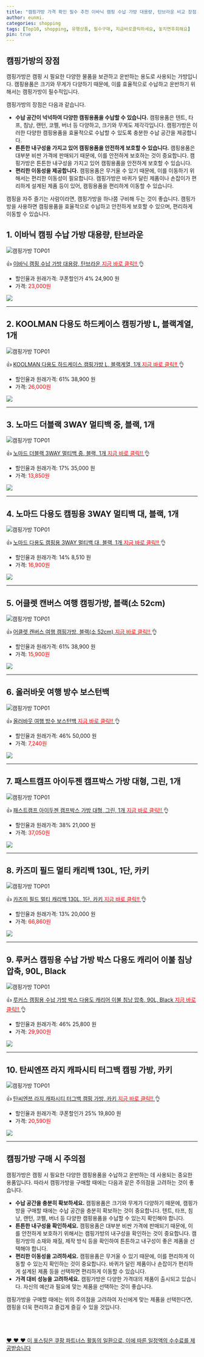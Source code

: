 ```yaml
---
title: "캠핑가방 가격 확인 필수 추천 이바닉 캠핑 수납 가방 대용량, 탄브라운 비교 장점 구매가이드"
author: eunmi.
categories: shopping
tags: [Top10, shopping, 유행상품, 필수구매, 지금바로클릭하세요, 놓치면후회해요]
pin: true
---
```

## 캠핑가방의 장점

캠핑가방은 캠핑 시 필요한 다양한 물품을 보관하고 운반하는 용도로 사용되는 가방입니다. 캠핑용품은 크기와 무게가 다양하기 때문에, 이를 효율적으로 수납하고 운반하기 위해서는 캠핑가방이 필수적입니다.

캠핑가방의 장점은 다음과 같습니다.

* **수납 공간이 넉넉하여 다양한 캠핑용품을 수납할 수 있습니다.** 캠핑용품은 텐트, 타프, 침낭, 랜턴, 코펠, 버너 등 다양하고, 크기와 무게도 제각각입니다. 캠핑가방은 이러한 다양한 캠핑용품을 효율적으로 수납할 수 있도록 충분한 수납 공간을 제공합니다.
* **튼튼한 내구성을 가지고 있어 캠핑용품을 안전하게 보호할 수 있습니다.** 캠핑용품은 대부분 비싼 가격에 판매되기 때문에, 이를 안전하게 보호하는 것이 중요합니다. 캠핑가방은 튼튼한 내구성을 가지고 있어 캠핑용품을 안전하게 보호할 수 있습니다.
* **편리한 이동성을 제공합니다.** 캠핑용품은 무거울 수 있기 때문에, 이를 이동하기 위해서는 편리한 이동성이 필요합니다. 캠핑가방은 바퀴가 달린 제품이나 손잡이가 편리하게 설계된 제품 등이 있어, 캠핑용품을 편리하게 이동할 수 있습니다.

캠핑을 자주 즐기는 사람이라면, 캠핑가방을 하나쯤 구비해 두는 것이 좋습니다. 캠핑가방을 사용하면 캠핑용품을 효율적으로 수납하고 안전하게 보호할 수 있으며, 편리하게 이동할 수 있습니다.

   

## 1. 이바닉 캠핑 수납 가방 대용량, 탄브라운

![캠핑가방 TOP01](https://thumbnail8.coupangcdn.com/thumbnails/remote/230x230ex/image/vendor_inventory/d729/bda820573c9902d00c71c14bbc8a5b5aea7b085c72cfea7bd5c3b0d0094a.png)


👍 [이바닉 캠핑 수납 가방 대용량, 탄브라운 <font color=red> 지금 바로 클릭!! </font> ](https://link.coupang.com/re/AFFSDP?lptag=AF3617701&subid=GithubCoopas&pageKey=7146557764&traceid=V0-153&itemId=17957735949&vendorItemId=85410970576) 👌 


- 할인율과 원래가격: 쿠폰할인가 4%  24,900   원
- 가격: <span style='color:red'>23,000원</span>

[![](/discount_price.png)](https://link.coupang.com/re/AFFSDP?lptag=AF3617701&subid=GithubCoopas&pageKey=7146557764&traceid=V0-153&itemId=17957735949&vendorItemId=85410970576)

---


   

## 2. KOOLMAN 다용도 하드케이스 캠핑가방 L, 블랙계열, 1개

![캠핑가방 TOP01](https://thumbnail8.coupangcdn.com/thumbnails/remote/230x230ex/image/retail/images/2888041069474-6825b80c-6c88-4390-a0bf-4706eda3b944.jpg)


👍 [KOOLMAN 다용도 하드케이스 캠핑가방 L, 블랙계열, 1개 <font color=red> 지금 바로 클릭!! </font> ](https://link.coupang.com/re/AFFSDP?lptag=AF3617701&subid=GithubCoopas&pageKey=143590512&traceid=V0-153&itemId=417038688&vendorItemId=4533642885) 👌 


- 할인율과 원래가격: 61%  38,900   원
- 가격: <span style='color:red'>26,000원</span>

[![](/discount_price.png)](https://link.coupang.com/re/AFFSDP?lptag=AF3617701&subid=GithubCoopas&pageKey=143590512&traceid=V0-153&itemId=417038688&vendorItemId=4533642885)

---


   

## 3. 노마드 더블랙 3WAY 멀티백 중, 블랙, 1개

![캠핑가방 TOP01](https://thumbnail8.coupangcdn.com/thumbnails/remote/230x230ex/image/retail/images/2020/09/11/12/1/2f29d944-ee20-4575-9c0b-43a502dbdfe5.jpg)


👍 [노마드 더블랙 3WAY 멀티백 중, 블랙, 1개 <font color=red> 지금 바로 클릭!! </font> ](https://link.coupang.com/re/AFFSDP?lptag=AF3617701&subid=GithubCoopas&pageKey=2092089732&traceid=V0-153&itemId=3553790288&vendorItemId=71539695806) 👌 


- 할인율과 원래가격: 17%  35,000   원
- 가격: <span style='color:red'>13,850원</span>

[![](/discount_price.png)](https://link.coupang.com/re/AFFSDP?lptag=AF3617701&subid=GithubCoopas&pageKey=2092089732&traceid=V0-153&itemId=3553790288&vendorItemId=71539695806)

---


   

## 4. 노마드 다용도 캠핑용 3WAY 멀티백 대, 블랙, 1개

![캠핑가방 TOP01](https://thumbnail8.coupangcdn.com/thumbnails/remote/230x230ex/image/retail/images/2020/11/03/12/9/8d56235e-f273-475a-95bc-94de4913cb80.jpg)


👍 [노마드 다용도 캠핑용 3WAY 멀티백 대, 블랙, 1개 <font color=red> 지금 바로 클릭!! </font> ](https://link.coupang.com/re/AFFSDP?lptag=AF3617701&subid=GithubCoopas&pageKey=2341286157&traceid=V0-153&itemId=4056620390&vendorItemId=72040735715) 👌 


- 할인율과 원래가격: 14%  8,510   원
- 가격: <span style='color:red'>16,900원</span>

[![](/discount_price.png)](https://link.coupang.com/re/AFFSDP?lptag=AF3617701&subid=GithubCoopas&pageKey=2341286157&traceid=V0-153&itemId=4056620390&vendorItemId=72040735715)

---


   

## 5. 어클렛 캔버스 여행 캠핑가방, 블랙(소 52cm)

![캠핑가방 TOP01](https://thumbnail6.coupangcdn.com/thumbnails/remote/230x230ex/image/vendor_inventory/d212/cecd0e4920bd55108dd3736c88ca7416d8302994437d885520eec959cab3.jpg)


👍 [어클렛 캔버스 여행 캠핑가방, 블랙(소 52cm) <font color=red> 지금 바로 클릭!! </font> ](https://link.coupang.com/re/AFFSDP?lptag=AF3617701&subid=GithubCoopas&pageKey=7633059368&traceid=V0-153&itemId=20263161637&vendorItemId=87585733779) 👌 


- 할인율과 원래가격: 61%  38,900   원
- 가격: <span style='color:red'>15,900원</span>

[![](/discount_price.png)](https://link.coupang.com/re/AFFSDP?lptag=AF3617701&subid=GithubCoopas&pageKey=7633059368&traceid=V0-153&itemId=20263161637&vendorItemId=87585733779)

---


   

## 6. 올러바웃 여행 방수 보스턴백

![캠핑가방 TOP01](https://thumbnail7.coupangcdn.com/thumbnails/remote/230x230ex/image/rs_quotation_api/ye5ibpgd/3f8bf80e43814270bccfd9f138b1917b.jpg)


👍 [올러바웃 여행 방수 보스턴백 <font color=red> 지금 바로 클릭!! </font> ](https://link.coupang.com/re/AFFSDP?lptag=AF3617701&subid=GithubCoopas&pageKey=6942782603&traceid=V0-153&itemId=16841304428&vendorItemId=84020528916) 👌 


- 할인율과 원래가격: 46%  50,000   원
- 가격: <span style='color:red'>7,240원</span>

[![](/discount_price.png)](https://link.coupang.com/re/AFFSDP?lptag=AF3617701&subid=GithubCoopas&pageKey=6942782603&traceid=V0-153&itemId=16841304428&vendorItemId=84020528916)

---


   

## 7. 패스트캠프 아이두젠 캠프박스 가방 대형, 그린, 1개

![캠핑가방 TOP01](https://thumbnail10.coupangcdn.com/thumbnails/remote/230x230ex/image/product/image/vendoritem/2019/02/27/3584907039/15df5365-222e-40bf-8bb6-d7cdc532a748.jpg)


👍 [패스트캠프 아이두젠 캠프박스 가방 대형, 그린, 1개 <font color=red> 지금 바로 클릭!! </font> ](https://link.coupang.com/re/AFFSDP?lptag=AF3617701&subid=GithubCoopas&pageKey=71319714&traceid=V0-153&itemId=238018557&vendorItemId=3584907039) 👌 


- 할인율과 원래가격: 38%  21,000   원
- 가격: <span style='color:red'>37,050원</span>

[![](/discount_price.png)](https://link.coupang.com/re/AFFSDP?lptag=AF3617701&subid=GithubCoopas&pageKey=71319714&traceid=V0-153&itemId=238018557&vendorItemId=3584907039)

---


   

## 8. 카즈미 필드 멀티 캐리백 130L, 1단, 카키

![캠핑가방 TOP01](https://thumbnail8.coupangcdn.com/thumbnails/remote/230x230ex/image/retail/images/2022/12/27/14/3/382d2c24-e497-4360-8fea-7dbb1245c5ae.jpg)


👍 [카즈미 필드 멀티 캐리백 130L, 1단, 카키 <font color=red> 지금 바로 클릭!! </font> ](https://link.coupang.com/re/AFFSDP?lptag=AF3617701&subid=GithubCoopas&pageKey=7025613628&traceid=V0-153&itemId=17320207631&vendorItemId=84490939658) 👌 


- 할인율과 원래가격: 13%  20,000   원
- 가격: <span style='color:red'>66,860원</span>

[![](/discount_price.png)](https://link.coupang.com/re/AFFSDP?lptag=AF3617701&subid=GithubCoopas&pageKey=7025613628&traceid=V0-153&itemId=17320207631&vendorItemId=84490939658)

---


   

## 9. 루커스 캠핑용 수납 가방 박스 다용도 캐리어 이불 침낭 압축, 90L, Black

![캠핑가방 TOP01](https://thumbnail6.coupangcdn.com/thumbnails/remote/230x230ex/image/vendor_inventory/3df5/b79a47198c9690bc48e4108983d456c5b0fb74025cdfdfac215d92149356.png)


👍 [루커스 캠핑용 수납 가방 박스 다용도 캐리어 이불 침낭 압축, 90L, Black <font color=red> 지금 바로 클릭!! </font> ](https://link.coupang.com/re/AFFSDP?lptag=AF3617701&subid=GithubCoopas&pageKey=7549266181&traceid=V0-153&itemId=19863232147&vendorItemId=86964128498) 👌 


- 할인율과 원래가격: 46%  25,800   원
- 가격: <span style='color:red'>29,900원</span>

[![](/discount_price.png)](https://link.coupang.com/re/AFFSDP?lptag=AF3617701&subid=GithubCoopas&pageKey=7549266181&traceid=V0-153&itemId=19863232147&vendorItemId=86964128498)

---


   

## 10. 탄씨엔쯔 라지 캐파시티 터그백 캠핑 가방, 카키

![캠핑가방 TOP01](https://thumbnail10.coupangcdn.com/thumbnails/remote/230x230ex/image/vendor_inventory/5dfd/dea5ee99c47a53f5d6118d17093df7fd06bf21450c4147fff429d372aa9b.jpg)


👍 [탄씨엔쯔 라지 캐파시티 터그백 캠핑 가방, 카키 <font color=red> 지금 바로 클릭!! </font> ](https://link.coupang.com/re/AFFSDP?lptag=AF3617701&subid=GithubCoopas&pageKey=7233123514&traceid=V0-153&itemId=18358743132&vendorItemId=85502521933) 👌 


- 할인율과 원래가격: 쿠폰할인가 25%  19,800   원
- 가격: <span style='color:red'>20,590원</span>

[![](/discount_price.png)](https://link.coupang.com/re/AFFSDP?lptag=AF3617701&subid=GithubCoopas&pageKey=7233123514&traceid=V0-153&itemId=18358743132&vendorItemId=85502521933)

---
## 캠핑가방 구매 시 주의점

캠핑가방은 캠핑 시 필요한 다양한 캠핑용품을 수납하고 운반하는 데 사용되는 중요한 용품입니다. 따라서 캠핑가방을 구매할 때에는 다음과 같은 주의점을 고려하는 것이 좋습니다.

* **수납 공간을 충분히 확보하세요.** 캠핑용품은 크기와 무게가 다양하기 때문에, 캠핑가방을 구매할 때에는 수납 공간을 충분히 확보하는 것이 중요합니다. 텐트, 타프, 침낭, 랜턴, 코펠, 버너 등 다양한 캠핑용품을 수납할 수 있는지 확인해야 합니다.
* **튼튼한 내구성을 확인하세요.** 캠핑용품은 대부분 비싼 가격에 판매되기 때문에, 이를 안전하게 보호하기 위해서는 캠핑가방의 내구성을 확인하는 것이 중요합니다. 캠핑가방의 소재와 재질, 제작 방식 등을 확인하여 튼튼하고 내구성이 좋은 제품을 선택해야 합니다.
* **편리한 이동성을 고려하세요.** 캠핑용품은 무거울 수 있기 때문에, 이를 편리하게 이동할 수 있는지 확인하는 것이 중요합니다. 바퀴가 달린 제품이나 손잡이가 편리하게 설계된 제품 등을 선택하면 편리하게 이동할 수 있습니다.
* **가격 대비 성능을 고려하세요.** 캠핑가방은 다양한 가격대의 제품이 출시되고 있습니다. 자신의 예산과 필요에 맞는 제품을 선택하는 것이 좋습니다.

캠핑가방을 구매할 때에는 위의 주의점을 고려하여 자신에게 맞는 제품을 선택한다면, 캠핑을 더욱 편리하고 즐겁게 즐길 수 있을 것입니다.<br><br><br><br><br> [ ❤ ❤ ❤ 이 포스팅은 쿠팡 파트너스 활동의 일환으로, 이에 따른 일정액의 수수료를 제공받습니다](https://link.coupang.com/a/bcEFyh)